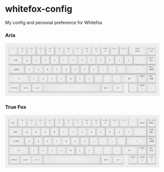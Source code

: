 # whitefox-config
My config and personal preference for Whitefox

### Aria
![aria](img/aria.png "aria")

### True Fox
![truefox](img/truefox.png "truefox")
